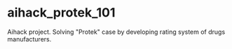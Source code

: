 # aihack_protek_101
Aihack project. Solving "Protek" case by developing rating system of drugs manufacturers.
